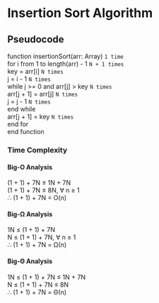 # Insertion Sort Algorithm

## Pseudocode

function insertionSort(arr: Array)        `1 time`   
    for i from 1 to length(arr) - 1       `N + 1 times`   
        key = arr[i]                      `N times`   
        j = i - 1                         `N times`   
        while j >= 0 and arr[j] > key     `N times`   
            arr[j + 1] = arr[j]           `N times`   
            j = j - 1                     `N times`   
        end while   
        arr[j + 1] = key                  `N times`   
    end for   
end function   

### Time Complexity

#### Big-O Analysis   
(1 + 1) + 7N ≤ 1N + 7N   
(1 + 1) + 7N ≤ 8N, ∀ n ≥ 1   
∴ (1 + 1) + 7N = O(n)   

#### Big-Ω Analysis   
1N ≤ (1 + 1) + 7N   
N ≤ (1 + 1) + 7N, ∀ n ≥ 1   
∴ (1 + 1) + 7N = Ω(n)   

#### Big-Θ Analysis   
1N ≤ (1 + 1) + 7N ≤ 1N + 7N   
N ≤ (1 + 1) + 7N ≤ 8N   
∴ (1 + 1) + 7N = Θ(n)   
